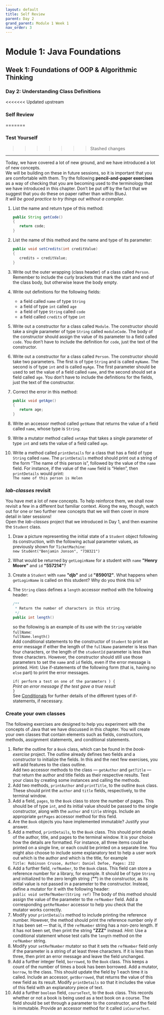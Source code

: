 ```yaml
---
layout: default
title: Self Review
parent: Day 2
grand_parent: Module 1 Week 1
nav_order: 3
---
```


# Module 1: Java Foundations

## Week 1: Foundations of OOP & Algorithmic Thinking

### Day 2: Understanding Class Definitions
<<<<<<< Updated upstream
### Self Review
=======

### Test Yourself

>>>>>>> Stashed changes
---

Today, we have covered a lot of new ground, and we have introduced a lot of new concepts.  
We will be building on these in future sessions, so it is important that you are comfortable with them. Try the following **pencil-and-paper exercises** as a way of checking that you are becoming used to the terminology that we have introduced in this chapter. Don’t be put off by the fact that we suggest that you do these on paper rather than within BlueJ.  
_It will be good practice to try things out without a compiler._

1. List the name and return type of this method:

   ```java
   public String getCode()
   {
      return code;
   }
   ```

2. List the name of this method and the name and type of its parameter:

   ```java
   public void setCredits(int creditValue)
   {
      credits = creditValue;
   }
   ```

3. Write out the outer wrapping (class header) of a class called `Person`.  
   Remember to include the curly brackets that mark the start and end of the class body, but otherwise leave the body empty.
4. Write out definitions for the following fields:
   - a field called `name` of type `String`
   - a field of type `int` called `age`
   - a field of type `String` called `code`
   - a field called `credits` of type `int`
5. Write out a constructor for a class called `Module`. The constructor should take a single parameter of type `String` called `moduleCode`. The body of the constructor should assign the value of its parameter to a field called `code`. You don’t have to include the definition for `code`, just the text of the constructor.
6. Write out a constructor for a class called `Person`. The constructor should take two parameters. The first is of type `String` and is called `myName`. The second is of type `int` and is called `myAge`. The first parameter should be used to set the value of a field called `name`, and the second should set a field called `age`. You don’t have to include the definitions for the fields, just the text of the constructor.
7. Correct the error in this method:

   ```java
   public void getAge()
   {
      return age;
   }
   ```

8. Write an accessor method called `getName` that returns the value of a field called `name`, whose type is `String`.
9. Write a mutator method called `setAge` that takes a single parameter of type `int` and sets the value of a field called `age`.
10. Write a method called `printDetails` for a class that has a field of type `String` called `name`. The `printDetails` method should print out a string of the form “The name of this person is”, followed by the value of the `name` field. For instance, if the value of the `name` field is “Helen”, then `printDetails` would print:  
    `The name of this person is Helen`

### _lab-classes_ revisit

You have met a lot of new concepts. To help reinforce them, we shall now revisit a few in a different but familiar context. Along the way, though, watch out for one or two further new concepts that we will then cover in more detail in later sessions!  
Open the _lab-classes_ project that we introduced in Day 1, and then examine the `Student` class.

1. Draw a picture representing the initial state of a `Student` object following its construction, with the following actual parameter values, as previously shown for `TicketMachine`:  
   `new Student("Benjamin Jonson", "738321")`
2. What would be returned by `getLoginName` for a student with `name` **"Henry Moore"** and `id` **"557214"**?
3. Create a `Student` with `name` **"djb"** and `id` **"859012"**. What happens when `getLoginName` is called on this student? Why do you think this is?
4. The `String` class defines a `length` accessor method with the following header:

   ```java
   /**
    * Return the number of characters in this string.
    */
   public int length()
   ```

   so the following is an example of its use with the `String` variable `fullName`:  
   `fullName.length()`  
   Add conditional statements to the constructor of `Student` to print an error message if either the length of the `fullName` parameter is less than four characters, or the length of the `studentId` parameter is less than three characters. However, the constructor should still use those parameters to set the `name` and `id` fields, even if the error message is printed. Hint: Use if-statements of the following form (that is, having no `else` part) to print the error messages.

   `if( perform a test on one of the parameters ) {`  
    _Print an error message if the test gave a true result_  
   `}`  
   See [Conditionals](../../cheatsheets/conditionals.md) for further details of the different types of if-statements, if necessary.

### Create your own classes

The following exercises are designed to help you experiment with the concepts of Java that we have discussed in this chapter. You will create your own classes that contain elements such as fields, constructors, methods, assignment statements, and conditional
statements.

1. Refer the outline for a `Book` class, which can be found in the _book-exercise_ project. The outline already defines two fields and a constructor to initialize the fields. In this and the next few exercises, you will add features to the class outline.  
   Add two accessor methods to the class — `getAuthor` and `getTitle` — that return the author and title fields as their respective results. Test your class by creating some instances and calling the methods.
2. Add two methods, `printAuthor` and `printTitle`, to the outline `Book` class. These should print the `author` and `title` fields, respectively, to the terminal window.
3. Add a field, `pages`, to the `Book` class to store the number of pages. This should be of type `int`, and its initial value should be passed to the single constructor, along with the `author` and `title` strings. Include an appropriate `getPages` accessor method for this field.
4. Are the `Book` objects you have implemented immutable? Justify your answer.
5. Add a method, `printDetails`, to the `Book` class. This should print details of the author, title, and pages to the terminal window. It is your choice how the details are formatted. For instance, all three items could be printed on a single line, or each could be printed on a separate line. You might also choose to include some explanatory text to help a user work out which is the author and which is the title, for example  
   `Title: Robinson Crusoe, Author: Daniel Defoe, Pages: 232`
6. Add a further field, `refNumber`, to the `Book` class. This field can store a reference number for a library, for example. It should be of type `String` and initialized to the zero length string (**""**) in the constructor, as its initial value is not passed in a parameter to the constructor. Instead, define a mutator for it with the following header:  
   `public void setRefNumber(String ref)`
   The body of this method should assign the value of the parameter to the `refNumber` field. Add a corresponding `getRefNumber` accessor to help you check that the mutator works correctly.
7. Modify your `printDetails` method to include printing the reference number. However, the method should print the reference number only if it has been set — that is, if the `refNumber` string has a non-zero length. If it has not been set, then print the string **"ZZZ"** instead. _Hint:_ Use a conditional statement whose test calls the `length` method on the `refNumber` string.
8. Modify your `setRefNumber` mutator so that it sets the `refNumber` field only if the parameter is a string of at least three characters. If it is less than three, then print an error message and leave the field unchanged.
9. Add a further integer field, `borrowed`, to the `Book` class. This keeps a count of the number of times a book has been borrowed. Add a mutator, `borrow`, to the class. This should update the field by 1 each time it is called. Include an accessor, `getBorrowed`, that returns the value of this new field as its result. Modify `printDetails` so that it includes the value of this field with an explanatory piece of text.
10. Add a further `boolean` field, `courseText`, to the `Book` class. This records whether or not a book is being used as a text book on a course. The field should be set through a parameter to the constructor, and the field is immutable. Provide an accessor method for it called `isCourseText`.
